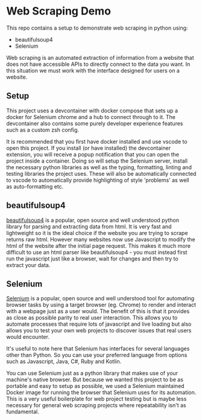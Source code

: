 # Web Scraping Demo

This repo contains a setup to demonstrate web scraping in python using:
* beautifulsoup4
* Selenium

Web scraping is an automated extraction of information from a website that does not have accessible APIs to directly connect to the data you want. In this situation we must work with the interface designed for users on a website.

## Setup

This project uses a devcontainer with docker compose that sets up a docker for Selenium chrome and a hub to connect through to it. The devcontainer also contains some purely developer experience features such as a custom zsh config.

It is recommended that you first have docker installed and use vscode to open this project. If you install (or have installed) the devcontainer extension, you will receive a popup notification that you can open the project inside a container. Doing so will setup the Selenium server, install the necessary python libraries as well as the typing, formatting, linting and testing libraries the project uses. These will also be automatically connected to vscode to automatically provide highlighting of style 'problems' as well as auto-formatting etc.

## beautifulsoup4

[beautifulsoup4](https://pypi.org/project/beautifulsoup4/) is a popular, open source and well understood python library for parsing and extracting data from html. It is very fast and lightweight so it is the ideal choice if the website you are trying to scrape returns raw html. However many websites now use Javascript to modify the html of the website after the initial page request. This makes it much more difficult to use an html parser like beautifulsoup4 - you must instead first run the javascript just like a browser, wait for changes and then try to extract your data.

## Selenium

[Selenium](https://www.selenium.dev/) is a popular, open source and well understood tool for automating browser tasks by using a target browser (eg. Chrome) to render and interact with a webpage just as a user would. The benefit of this is that it provides as close as possible parity to real user interaction. This allows you to automate processes that require lots of javascript and live loading but also allows you to test your own web projects to discover issues that real users would encounter.

It's useful to note here that Selenium has interfaces for several languages other than Python. So you can use your preferred language from options such as Javascript, Java, C#, Ruby and Kotlin.

You can use Selenium just as a python library that makes use of your machine's native browser. But because we wanted this project to be as portable and easy to setup as possible, we used a Selenium maintained Docker image for running the browser that Selenium uses for its automation. This is a very useful boilerplate for web project testing but is maybe less necessary for general web scraping projects where repeatability isn't as fundamental.